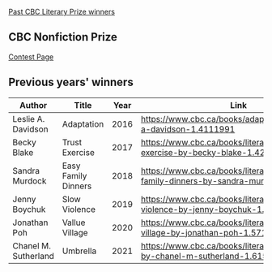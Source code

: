 [Past CBC Literary Prize winners](https://www.cbc.ca/books/literaryprizes/past-cbc-literary-prize-winners-1.4096061)


## CBC Nonfiction Prize

[Contest Page](https://www.cbc.ca/books/literaryprizes/cbc-nonfiction-prize-1.4090951)

## Previous years' winners

| Author               | Title               | Year | Link                                                         |
| -------------------- | ------------------- | ---- | ------------------------------------------------------------ |
| Leslie A. Davidson   | Adaptation          | 2016 | https://www.cbc.ca/books/adaptation-by-leslie-a-davidson-1.4111991 |
| Becky Blake          | Trust Exercise      | 2017 | https://www.cbc.ca/books/literaryprizes/trust-exercise-by-becky-blake-1.4265706 |
| Sandra Murdock       | Easy Family Dinners | 2018 | https://www.cbc.ca/books/literaryprizes/easy-family-dinners-by-sandra-murdock-1.4796511 |
| Jenny Boychuk        | Slow Violence       | 2019 | https://www.cbc.ca/books/literaryprizes/slow-violence-by-jenny-boychuk-1.5243886 |
| Jonathan Poh         | Vallue Village      | 2020 | https://www.cbc.ca/books/literaryprizes/value-village-by-jonathan-poh-1.5710393 |
| Chanel M. Sutherland | Umbrella            | 2021 | https://www.cbc.ca/books/literaryprizes/umbrella-by-chanel-m-sutherland-1.6156556 |

